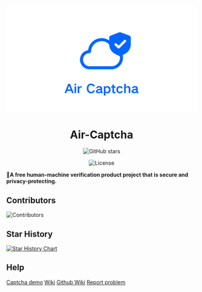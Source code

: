 <div align="center">

![Banner](assets/FwpOq01NQ1nwXje91Kwm_20240708_114552_0000.png)

# Air-Captcha

![GitHub stars](https://img.shields.io/github/stars/Dev-Huang1/Air-Captcha.svg?style=for-the-badge)

![License](https://img.shields.io/github/license/Dev-Huang1/Air-Captcha.svg?style=for-the-badge)

</div>

🎉**A free human-machine verification product project that is secure and privacy-protecting.**

## Contributors

![Contributors](https://opencollective.com/Air-Captcha/contributors.svg?width=890&button=false)


## Star History

[![Star History Chart](https://api.star-history.com/svg?repos=Dev-Huang1/Air-Captcha&type=Date)](https://star-history.com/#Dev-Huang1/Air-Captcha&Date)

## Help

[Captcha demo](https://captcha.xyehr.cn) [Wiki](https://help.xyehr.cn/jekyll/2024-07-05-air-captcha.html) [Github Wiki](https://github.com/Dev-Huang1/Air-Captcha/wiki)
[Report problem](mailto:devhuang000@outlook.com)

